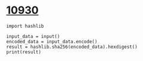 # [ 10930](https://www.acmicpc.net/problem/10930)

```
import hashlib

input_data = input()
encoded_data = input_data.encode()
result = hashlib.sha256(encoded_data).hexdigest()
print(result)
```

